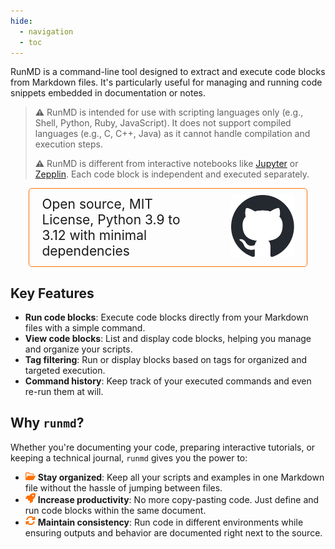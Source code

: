 ```yaml
---
hide:
  - navigation
  - toc
---
```


RunMD is a command-line tool designed to extract and execute code blocks from Markdown files. It's particularly useful for managing and running code snippets embedded in documentation or notes.

> **⚠** RunMD is intended for use with scripting languages only (e.g., Shell, Python, Ruby, JavaScript). It does not support compiled languages (e.g., C, C++, Java) as it cannot handle compilation and execution steps.
>
> **⚠** RunMD is different from interactive notebooks like [Jupyter](https://jupyter.org/) or [Zepplin](https://zeppelin.apache.org/). Each code block is independent and executed separately.

<div style="margin: 0 auto; padding: 10px 20px; width: 80%; max-width: 750px;text-align: center; border: 1px solid; border-radius: 5px; border-color: #ff6f00ff; display: flex; align-items: center; justify-content: space-between;">
  <div style="width: 65%; font-size: 1.5em; text-align: left;">
    Open source, MIT License, Python 3.9 to 3.12 with minimal dependencies
  </div>
  <div style="width: 25%; font-size: 1.5em; text-align: right;">
    <img src="./static/github-mark.svg" />
  </div>
</div>

## Key Features

- **Run code blocks**: Execute code blocks directly from your Markdown files with a simple command.
- **View code blocks**: List and display code blocks, helping you manage and organize your scripts.
- **Tag filtering**: Run or display blocks based on tags for organized and targeted execution.
- **Command history**: Keep track of your executed commands and even re-run them at will.

## Why `runmd`?

Whether you're documenting your code, preparing interactive tutorials, or keeping a technical journal, `runmd` gives you the power to:

- <img src=static/folder-open.svg width=16/> **Stay organized**: Keep all your scripts and examples in one Markdown file without the hassle of jumping between files.
- <img src=static/rocket-solid.svg width=16/>  **Increase productivity**: No more copy-pasting code. Just define and run code blocks within the same document.
- <img src=static/rotate-solid.svg width=16/>  **Maintain consistency**: Run code in different environments while ensuring outputs and behavior are documented right next to the source.


